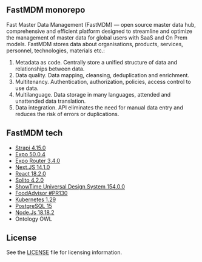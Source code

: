 ## **FastMDM monorepo**
Fast Master Data Management (FastMDM) — open source master data hub, comprehensive and efficient platform designed to streamline and optimize the management of master data for global users with SaaS and On Prem models. FastMDM stores data about organisations, products, services, personnel, technologies, materials etc.:

1. Metadata as code. Centrally store a unified structure of data and relationships between data.
2. Data quality. Data mapping, cleansing, deduplication and enrichment.
3. Multitenancy. Authentication, authorization, policies, access control to use data.
4. Multilanguage. Data storage in many languages, attended and unattended data translation.
5. Data integration. API eliminates the need for manual data entry and reduces the risk of errors or duplications.

## **FastMDM tech**

- [Strapi 4.15.0](https://github.com/strapi/strapi)
- [Expo 50.0.4](https://github.com/expo/examples)
- [Expo Router 3.4.0](https://github.com/expo/expo)
- [Next.JS 14.1.0](https://github.com/vercel/next.js)
- [React 18.2.0](https://github.com/facebook/react/)
- [Solito 4.2.0](https://github.com/nandorojo/solito)
- [ShowTime Universal Design System 154.0.0](https://github.com/showtime-xyz/showtime-frontend/tree/staging)
- [FoodAdvisor #PR130](https://github.com/strapi/foodadvisor)
- [Kubernetes 1.29](https://kubernetes.io/)
- [PostgreSQL 15](https://github.com/zalando/postgres-operator)
- [Node.Js 18.18.2](https://github.com/nodejs/node)
- Ontology OWL

## **License**

See the [LICENSE](./LICENSE) file for licensing information.